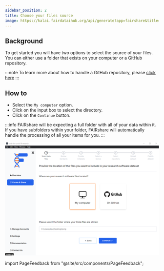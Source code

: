 ```yaml
---
sidebar_position: 2
title: Choose your files source
image: https://kalai.fairdataihub.org/api/generate?app=fairshare&title=Choose%20your%20files%20source&description=Curate%20and%20Share%20%7C%20Workflows
---
```


## Background

To get started you will have two options to select the source of your files. You can either use a folder that exists on your computer or a GitHub repository.

:::note
To learn more about how to handle a GitHub repository, please [click here](/)
:::

## How to

- Select the `My computer` option.
- Click on the input box to select the directory.
- Click on the `Continue` button.

:::info
FAIRshare will be expecting a full folder with all of your data within it. If you have subfolders within your folder, FAIRshare will automatically handle the processing of all your items for you.
:::

![](./images/selectLocalFolder.png)

import PageFeedback from "@site/src/components/PageFeedback";

<PageFeedback />
